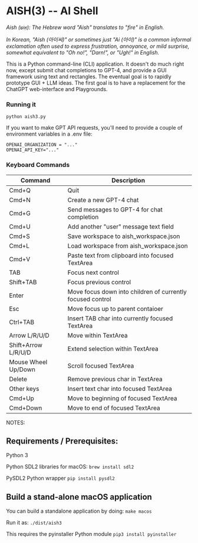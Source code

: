 AISH(3) -- AI Shell 
==

_Aish (אֵשׁ): The Hebrew word "Aish" translates to "fire" in English._


_In Korean, "Aish (아이씨)" or sometimes just "Ai (아이)" is a common informal exclamation often used to express frustration, annoyance, or mild surprise, somewhat equivalent to "Oh no!", "Darn!", or "Ugh!" in English._


This is a Python command-line (CLI) application. It doesn't do much right now, except submit chat completions to GPT-4, and provide a GUI framework using text and rectangles. The eventual goal is to rapidly prototype GUI + LLM ideas. The first goal is to have a replacement for the ChatGPT web-interface and Playgrounds.

### Running it

`python aish3.py`

If you want to make GPT API requests, you'll need to provide a couple of environment variables in a .env file:

    OPENAI_ORGANIZATION = "..."
    OPENAI_API_KEY="..."

### Keyboard Commands

|Command|Description|
|-------|-----------|
|Cmd+Q|Quit|
|Cmd+N|Create a new GPT-4 chat|
|Cmd+G|Send messages to GPT-4 for chat completion|
|Cmd+U|Add another "user" message text field|
|Cmd+S|Save workspace to aish_workspace.json|
|Cmd+L|Load workspace from aish_workspace.json
|Cmd+V|Paste text from clipboard into focused TextArea|
|TAB|Focus next control|
|Shift+TAB|Focus previous control|
|Enter|Move focus down into children of currently focused control|
|Esc|Move focus up to parent contaioer|
|Ctrl+TAB|Insert TAB char into currently focused TextArea|
|Arrow L/R/U/D|Move within TextArea|
|Shift+Arrow L/R/U/D|Extend selection within TextArea|
|Mouse Wheel Up/Down|Scroll focused TextArea|
|Delete|Remove previous char in TextArea|
|Other keys|Insert text char into focused TextArea|
|Cmd+Up|Move to beginning of focused TextArea|
|Cmd+Down|Move to end of focused TextArea|

NOTES:

Requirements / Prerequisites:
--

Python 3

Python SDL2 libraries for macOS: 
`brew install sdl2`

PySDL2 Python wrapper
`pip install pysdl2`

Build a stand-alone macOS application
--
You can build a standalone application by doing:
`make macos`

Run it as:
`./dist/aish3`

This requires the pyinstaller Python module
`pip3 install pyinstaller`
